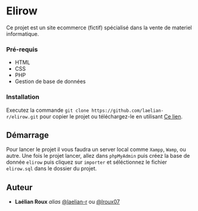 # Elirow
Ce projet est un site ecommerce (fictif) spécialisé dans la vente de materiel informatique.

### Pré-requis
- HTML
- CSS
- PHP
- Gestion de base de données

### Installation
Executez la commande ``git clone https://github.com/laelian-r/elirow.git`` pour copier le projet
ou téléchargez-le en utilisant [Ce lien](https://github.com/laelian-r/elirow/archive/refs/heads/main.zip).

## Démarrage
Pour lancer le projet il vous faudra un server local comme `Xampp`, `Wamp`, ou autre.
Une fois le projet lancer, allez dans `phpMyAdmin` puis créez la base de donnée `elirow` puis cliquez sur `importer` et séléctionnez le fichier `elirow.sql` dans le dossier du projet.
## Auteur
* **Laélian Roux** _alias_ [@laelian-r](https://github.com/laelian-r) ou [@lroux07](https://github.com/lroux07)